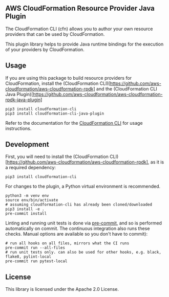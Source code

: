 ## AWS CloudFormation Resource Provider Java Plugin

The CloudFormation CLI (cfn) allows you to author your own resource providers that can be used by CloudFormation.

This plugin library helps to provide Java runtime bindings for the execution of your providers by CloudFormation.

Usage
-----

If you are using this package to build resource providers for CloudFormation, install the (CloudFormation CLI)[https://github.com/aws-cloudformation/aws-cloudformation-rpdk] and the (CloudFormation CLI Java Plugin)[https://github.com/aws-cloudformation/aws-cloudformation-rpdk-java-plugin]

```
pip3 install cloudformation-cli
pip3 install cloudformation-cli-java-plugin
```

Refer to the documentation for the [CloudFormation CLI](https://github.com/aws-cloudformation/aws-cloudformation-rpdk) for usage instructions.

Development
-----------

First, you will need to install the (CloudFormation CLI)[https://github.com/aws-cloudformation/aws-cloudformation-rpdk], as it is a required dependency:

```
pip3 install cloudformation-cli
```

For changes to the plugin, a Python virtual environment is recommended.

```
python3 -m venv env
source env/bin/activate
# assuming cloudformation-cli has already been cloned/downloaded
pip3 install -e .
pre-commit install
```

Linting and running unit tests is done via [pre-commit](https://pre-commit.com/), and so is performed automatically on commit. The continuous integration also runs these checks. Manual options are available so you don't have to commit):

```
# run all hooks on all files, mirrors what the CI runs
pre-commit run --all-files
# run unit tests only. can also be used for other hooks, e.g. black, flake8, pylint-local
pre-commit run pytest-local
```

License
-------

This library is licensed under the Apache 2.0 License.
